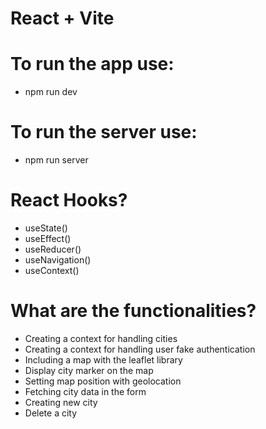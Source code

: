 # React + Vite

# To run the app use:

-   npm run dev

# To run the server use:

-   npm run server

# React Hooks?

-   useState()
-   useEffect()
-   useReducer()
-   useNavigation()
-   useContext()

# What are the functionalities?

-   Creating a context for handling cities
-   Creating a context for handling user fake authentication
-   Including a map with the leaflet library
-   Display city marker on the map
-   Setting map position with geolocation
-   Fetching city data in the form
-   Creating new city
-   Delete a city
